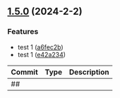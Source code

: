 

## [1.5.0](https://github.com/RNATI1992/test_changelog/compare/v1.4.1...v1.5.0) (2024-2-2)


### Features

* test 1 ([a6fec2b](https://github.com/RNATI1992/test_changelog/commit/a6fec2bbb00455837a0bdcfd35cadd5881d68164))
* test 1 ([e42a234](https://github.com/RNATI1992/test_changelog/commit/e42a2340289edfe9cfd6181f7a700abb2fcf143a))

| Commit | Type | Description |
| -- | -- | -- |
| ##[]() |
